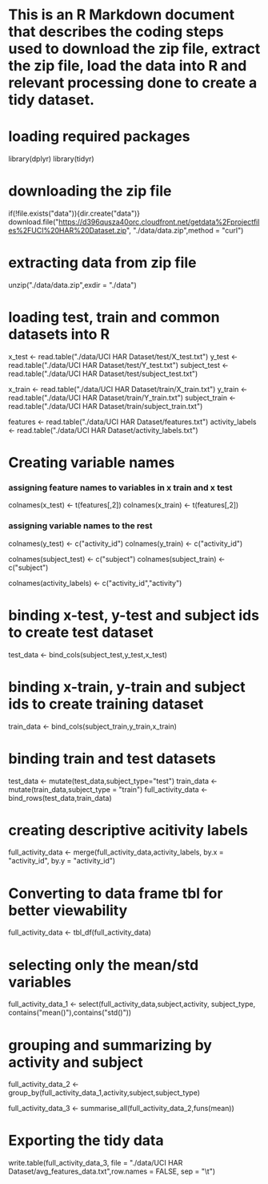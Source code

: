 # This is an R Markdown document that describes the coding steps used to download the zip file, extract the zip file, load the data into R and relevant processing done to create a tidy dataset.


# loading required packages
library(dplyr)
library(tidyr)

# downloading the zip file

if(!file.exists("data")){dir.create("data")}
download.file("https://d396qusza40orc.cloudfront.net/getdata%2Fprojectfiles%2FUCI%20HAR%20Dataset.zip",
              "./data/data.zip",method = "curl")

# extracting data from zip file
unzip("./data/data.zip",exdir = "./data")

# loading test, train and common datasets into R
x_test <- read.table("./data/UCI HAR Dataset/test/X_test.txt")
y_test <- read.table("./data/UCI HAR Dataset/test/Y_test.txt")
subject_test <- read.table("./data/UCI HAR Dataset/test/subject_test.txt")

x_train <- read.table("./data/UCI HAR Dataset/train/X_train.txt")
y_train <- read.table("./data/UCI HAR Dataset/train/Y_train.txt")
subject_train <- read.table("./data/UCI HAR Dataset/train/subject_train.txt")

features <- read.table("./data/UCI HAR Dataset/features.txt")
activity_labels <- read.table("./data/UCI HAR Dataset/activity_labels.txt")

# Creating variable names
### assigning feature names to variables in x train and x test 
colnames(x_test) <- t(features[,2])
colnames(x_train) <- t(features[,2])

### assigning variable names to the rest
colnames(y_test) <- c("activity_id")
colnames(y_train) <- c("activity_id")

colnames(subject_test) <- c("subject")
colnames(subject_train) <- c("subject")

colnames(activity_labels) <- c("activity_id","activity")

# binding x-test, y-test and subject ids to create test dataset
test_data <- bind_cols(subject_test,y_test,x_test)

# binding x-train, y-train and subject ids to create training dataset
train_data <- bind_cols(subject_train,y_train,x_train)

# binding train and test datasets
test_data <- mutate(test_data,subject_type="test")
train_data <- mutate(train_data,subject_type = "train")
full_activity_data <- bind_rows(test_data,train_data)

# creating descriptive acitivity labels
full_activity_data <- merge(full_activity_data,activity_labels,
                         by.x = "activity_id",
                         by.y = "activity_id")
# Converting to data frame tbl for better viewability
full_activity_data <- tbl_df(full_activity_data) 

# selecting only the mean/std variables
full_activity_data_1 <- select(full_activity_data,subject,activity, subject_type,
                               contains("mean()"),contains("std()"))

# grouping and summarizing by activity and subject
full_activity_data_2 <- group_by(full_activity_data_1,activity,subject,subject_type)

full_activity_data_3 <- summarise_all(full_activity_data_2,funs(mean))

# Exporting the tidy data
write.table(full_activity_data_3,
            file = "./data/UCI HAR Dataset/avg_features_data.txt",row.names = FALSE,
            sep = "\t")
